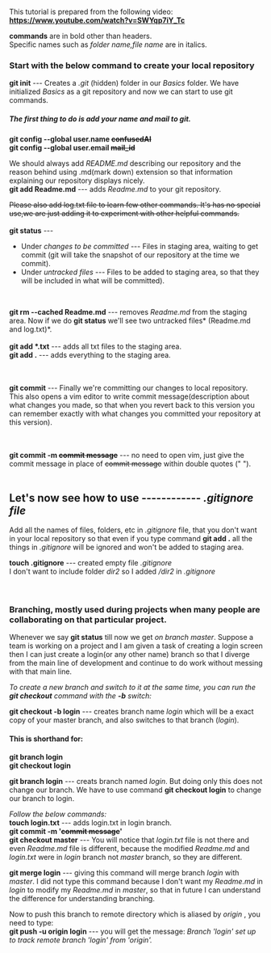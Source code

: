 This tutorial is prepared from the following video:
**https://www.youtube.com/watch?v=SWYqp7iY_Tc**

**commands** are in bold other than headers.<br/>
Specific names such as *folder name,file name* are in italics.


### Start with the below command to create your local repository
**git init** ---  Creates a *.git* (hidden) folder in our *Basics* folder. We have initialized *Basics* as a git repository and now we can start to use git commands.
##### The first thing to do is add your name and mail to git.

**git config --global user.name ~~confusedAI~~**<br/>
**git config --global user.email ~~mail_id~~**


We should always add *README.md* describing our repository and the reason behind using .md(mark down) extension so that information explaining our repository displays nicely.  
**git add Readme.md** --- adds *Readme.md* to your git repository.   

~~Please also add log.txt file to learn few other commands. It's has no special use,we are just adding it to experiment with other helpful commands.~~
<br/>
<br/>
**git status** ---

 * Under *changes to be committed* ---
                    Files in staging area, waiting to get commit (git will take the snapshot of our repository at the time we commit).<br/>
 * Under *untracked files* ---
                    Files to be added to staging area, so that they will be included in what will be committed).

<br />

**git rm --cached Readme.md** --- removes *Readme.md* from the staging area. Now if we do **git status** we'll see two untracked files* (Readme.md and log.txt)*.
<br />
<br />
**git add \*.txt** --- adds all txt files to the staging area.
<br />
**git add .** --- adds everything to the staging area.
<br />
<br />
<br />

**git commit** ---  Finally we're committing our changes to local repository. This also opens a vim editor to write commit message(description about what changes you made, so that when you revert back to this version you can remember exactly with what changes you committed your repository at this version).
<br />
<br />
<br />

**git commit -m  ~~commit message~~** --- no need to open vim, just give the commit message in place of ~~commit message~~ within double quotes (" ").
<br />
<br />


## Let's now see how to use ------------ *.gitignore file*
Add all the names of files, folders, etc in *.gitignore* file, that you don't want in your local repository so that even if you type command **git add .** all the things in *.gitignore*  will be ignored and won't be added to staging area.

**touch .gitignore** --- created empty file *.gitignore*
<br />
I don't want to include folder *dir2* so I added */dir2* in *.gitignore*
<br />
<br />
<br />
### Branching, mostly used during projects when many people are collaborating on that particular project.
Whenever we say **git status** till now we get _on branch master_. Suppose a team is working on a project and I am given a task of creating a login screen then I can just create a login(or any other name) branch so that I diverge from the main line of development and continue to do work without messing with that main line.


_To create a new branch and switch to it at the same time, you can run the **git checkout** command with the **-b** switch:_

**git checkout -b login** --- creates  branch name *login*  which will be a exact copy of your master branch, and also switches to that branch (_login_).
#### This is shorthand for:
**git branch login**<br/>
**git checkout login**



**git branch login** ---  creats branch named _login_. But doing only this does not change our branch. We have to use command **git checkout login**  to change our branch to login.<br/>

_Follow the below commands:_<br/>
**touch login.txt** --- adds login.txt in login branch.<br/>
**git commit -m '~~commit message~~'**<br/>
**git checkout master** --- You will notice that _login.txt_ file is not there and even _Readme.md_ file is different, because the modified _Readme.md_ and _login.txt_ were in _login_ branch not _master_ branch, so they are different.


**git merge login** --- giving this command will merge branch _login_  with _master_. I did not type this command because I don't want my _Readme.md_ in _login_ to modify my _Readme.md_ in _master_, so that in future I can understand the difference for understanding branching.


Now to push this branch to remote directory which is aliased by _origin_ , you need to type:<br/>
**git push -u origin login** --- you will get the message: _Branch 'login' set up to track remote branch 'login' from 'origin'._   
